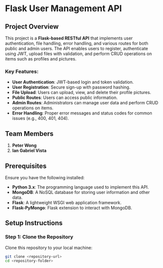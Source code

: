 # Flask User Management API

## Project Overview
This project is a **Flask-based RESTful API** that implements user authentication, file handling, error handling, and various routes for both public and admin users. The API enables users to register, authenticate using JWT, upload files with validation, and perform CRUD operations on items such as profiles and pictures.

### Key Features:
- **User Authentication**: JWT-based login and token validation.
- **User Registration**: Secure sign-up with password hashing.
- **File Upload**: Users can upload, view, and delete their profile pictures.
- **Public Routes**: Users can access public information.
- **Admin Routes**: Administrators can manage user data and perform CRUD operations on items.
- **Error Handling**: Proper error messages and status codes for common issues (e.g., 400, 401, 404).

## Team Members
1. **Peter Wong**
2. **Ian Gabriel Vista**

## Prerequisites
Ensure you have the following installed:
- **Python 3.x**: The programming language used to implement this API.
- **MongoDB**: A NoSQL database for storing user information and other data.
- **Flask**: A lightweight WSGI web application framework.
- **Flask-PyMongo**: Flask extension to interact with MongoDB.

## Setup Instructions

### Step 1: Clone the Repository
Clone this repository to your local machine:

```bash
git clone <repository-url>
cd <repository-folder>
